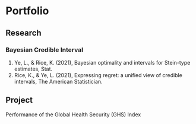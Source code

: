 # Portfolio
## Research
### Bayesian Credible Interval
1. Ye, L., & Rice, K. (2021), Bayesian optimality and intervals for Stein-type estimates, Stat. 
2. Rice, K., & Ye, L. (2021), Expressing regret: a unified view of credible intervals, The American Statistician.
## Project
Performance of the Global Health Security (GHS) Index
